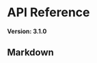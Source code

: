 # API Reference
**Version: 3.1.0**

## Markdown

<!--hide_directive```{eval-rst}
.. swagger-plugin:: api-docs/pipeline-server.yaml
```hide_directive-->
